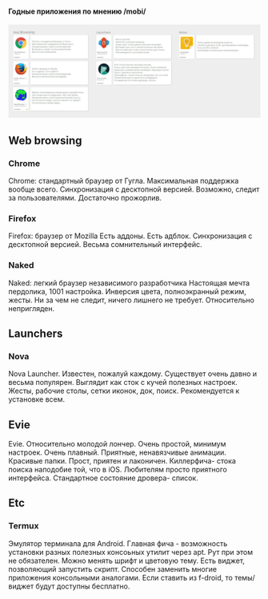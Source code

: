#### Годные приложения по мнению /mobi/

![текущее состояние пикчи](https://raw.githubusercontent.com/for2ch/apps_mobi/master/why_1.png)

## Web browsing

### Chrome

Chrome: стандартный браузер от Гугла.
Максимальная поддержка вообще всего.
Синхронизация с десктопной версией.
Возможно, следит за пользователями.
Достаточно прожорлив.

### Firefox

Firefox: браузер от Mozilla
Есть аддоны. Есть адблок.
Синхронизация с десктопной версией.
Весьма сомнительный интерфейc.

### Naked

Naked: легкий браузер независимого разработчика
Настоящая мечта пердолика, 1001 настройка.
Инверсия цвета, полноэкранный режим, жесты.
Ни за чем не следит, ничего лишнего не требует.
Относительно непригляден.

## Launchers

### Nova

Nova Launcher.
Известен, пожалуй каждому.
Существует очень давно и весьма популярен.
Выглядит как сток с кучей полезных настроек.
Жесты, рабочие столы, сетки иконок, док, поиск.
Рекомендуется к установке всем.

## Evie

Evie. Относительно молодой лончер.
Очень простой, минимум настроек. Очень плавный.
Приятные, ненавязчивые анимации. Красивые папки.
Прост, приятен и лаконичен.
Киллерфича- стока поиска наподобие той, что в iOS.
Любителям просто приятного интерфейса.
Стандартное состояние дровера- список.

## Etc

### Termux

Эмулятор терминала для Android.
Главная фича - возможность установки разных полезных консоьных утилит через apt.
Рут при этом не обязателен.
Можно менять шрифт и цветовую тему.
Есть виджет, позволяющий запустить скрипт.
Способен заменить многие приложения консольными аналогами.
Если ставить из f-droid, то темы/виджет будут доступны бесплатно.


